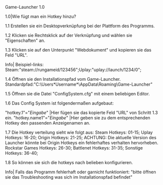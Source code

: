 

Game-Launcher 1.0

1.0|Wie fügt man ein Hotkey hinzu?

1.1 Erstellen sie ein Desktopverknüpfung bei der Plattform des Programms.

1.2 Klicken sie Rechtsklick auf der Verknüpfung und wählen sie "Eigenschaften" an.

1.3 Klicken sie auf den Unterpunkt "Webdokument" und kopieren sie das Feld "URL".

Info| Beispiel-links: Steam:"steam://rungameid/123456";Uplay:"uplay://launch/1234/0";

1.4 Öffnen sie den Installationspfad vom Game-Launcher. Standardpfad:"C:\Users\*Username*\AppData\Roaming\Game-Launcher\"

1.5 Öffnen sie die Datei "ConfigSystem.cfg" mit einem beliebigen Editor.

1.6 Das Config System ist folgendermaßen aufgebaut:

"hotkey.1"="*Eingabe*"		|Hier fügen sie das kopierte Feld "URL" von Schritt 1.3 ein.
"hotkey.name1"="*Eingabe*"	|Hier geben sie zu dem entsprechenden Hotkey den passenden Anzeigenamen an.

1.7 Die Hotkey verteilung sieht wie folgt aus:
Steam Hotkeys: 			01-15;
Uplay Hotkeys: 			16-20;
Origin Hotkeys: 		21-25; 
ACHTUNG: Die aktuelle Version des Launcher könnte bei Origin Hotkeys ein fehlerhaftes verhalten hervorheben.
Rockstar Games Hotkeys: 26-30;
Battlenet Hotkeys: 		31-35;
Sonstige Hotkeys: 		36-40;

1.8 So können sie sich die hotkeys nach belieben konfigurieren.

Info| Falls das Programm fehlerhaft oder garnicht funktioniert:
"bitte öffnen sie das Troubleshooting was sich im Installationspfad befindet"
